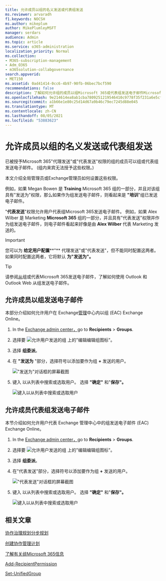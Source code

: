 ```yaml
---
title: 允许成员以组的名义发送或代表组发送
ms.reviewer: arvaradh
f1.keywords: NOCSH
ms.author: mikeplum
author: MikePlumleyMSFT
manager: serdars
audience: Admin
ms.topic: article
ms.service: o365-administration
localization_priority: Normal
ms.collection:
- M365-subscription-management
- Adm_O365
- m365solution-collabgovernance
search.appverid:
- MET150
ms.assetid: 0ad41414-0cc6-4b97-90fb-06bec7bcf590
recommendations: false
description: 了解如何允许组的成员以组Microsoft 365或代表组发送电子邮件Microsoft 365发送电子邮件。
ms.openlocfilehash: 9e214614ea8ab1cba7809251219546410c9778f35f231a6e5cf48540251ff8e7
ms.sourcegitcommit: a1b66e1e80c25d14d67a9b46c79ec7245d88e045
ms.translationtype: MT
ms.contentlocale: zh-CN
ms.lasthandoff: 08/05/2021
ms.locfileid: "53883623"
---
```

# <a name="allow-members-to-send-as-or-send-on-behalf-of-a-group"></a>允许成员以组的名义发送或代表组发送

已被授予Microsoft 365"代理发送"或"代表发送"权限的组的成员可以组或代表组发送电子邮件。  (组内来宾无法授予这些权限。) 

本文介绍全局管理员或Exchange管理员如何设置这些权限。
  
例如，如果 Megan Bowen 是 **Training** Microsoft 365 组的一部分，并且对该组具有"发送为"权限，那么如果作为组发送电子邮件，则看起来是 **"培训**"组已发送电子邮件。 
  
"**代表发送**"权限允许用户代表组Microsoft 365发送电子邮件。 例如，如果 Alex Wilber 是 Marketing **Microsoft 365** 组的一部分，并且具有"代表发送"权限并作为组发送电子邮件，则电子邮件看起来好像是由 **Alex Wilber** 代表 Marketing 发送的。

> [!IMPORTANT]
> 您可以为 **给定用户配置****"** 代理发送"或"代表发送"，但不能同时配置这两者。 如果同时配置这两者，它将默认 **为"发送为"。**

> [!TIP]
> 请参阅[从](https://support.microsoft.com/office/0f4964af-aec6-484b-a65c-0434df8cdb6b)组或代表Microsoft 365发送电子邮件，了解如何使用 Outlook 和 Outlook Web 从组发送电子邮件。
    
## <a name="allow-members-to-send-email-as-a-group"></a>允许成员以组发送电子邮件

本部分介绍如何允许用户在 Exchange[管理](https://go.microsoft.com/fwlink/p/?linkid=2059104)中心内以组 (EAC) Exchange Online。
  
1. In the <a href="https://go.microsoft.com/fwlink/p/?linkid=2059104" target="_blank">Exchange admin center，</a>go to **Recipients** \> **Groups**.
    
2. 选择要 ![ 允许用户发送的组 ](../media/0cfcb590-dc51-4b4f-9276-bb2ce300d87e.png) 上的"编辑编辑组图标"。   
    
3. 选择 **组委派**。
    
4. 在 **"发送为** "部分，选择符号以添加要作为组 **+** 发送的用户。 
    
    !["发送为"对话框的屏幕截图](../media/1df167f6-1eff-4f98-9ecd-4230fab46557.png)
  
5. 键入 以从列表中搜索或选取用户。 选择 **"确定"** 和"**保存"。**
    
    ![键入以从列表中搜索或选取用户](../media/522919cf-664c-4a25-8076-c51c8c9fbe43.png)
  
## <a name="allow-members-to-send-email-on-behalf-of-a-group"></a>允许成员代表组发送电子邮件

本节介绍如何允许用户代表 Exchange 管理中心中的组发送电子邮件 (EAC) Exchange Online。
  
1. In the <a href="https://go.microsoft.com/fwlink/p/?linkid=2059104" target="_blank">Exchange admin center，</a>go to **Recipients** \> **Groups**.
    
2. 选择要 ![ 允许用户发送的组 ](../media/0cfcb590-dc51-4b4f-9276-bb2ce300d87e.png) 上的"编辑编辑组图标"。 
    
3. 选择 **组委派**。
    
4. 在"代表发送"部分，选择符号以添加要作为组 **+** 发送的用户。 
    
    !["代表发送"对话框的屏幕截图](../media/2bae0579-8907-4d6b-8920-ddd6555897b4.png)
  
5. 键入 以从列表中搜索或选取用户。 选择 **"确定"** 和"**保存"。**
    
    ![键入以从列表中搜索或选取用户](../media/522919cf-664c-4a25-8076-c51c8c9fbe43.png)

## <a name="related-articles"></a>相关文章

[协作治理规划分步规划](collaboration-governance-overview.md#collaboration-governance-planning-step-by-step)

[创建协作管理计划](collaboration-governance-first.md)

[了解有关组Microsoft 365信息](https://support.microsoft.com/office/b565caa1-5c40-40ef-9915-60fdb2d97fa2)

[Add-RecipientPermission](/powershell/module/exchange/add-recipientpermission)

[Set-UnifiedGroup](/powershell/module/exchange/set-unifiedgroup)